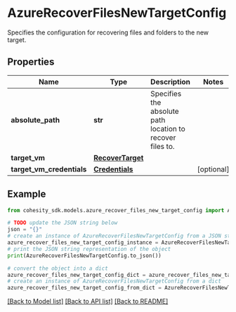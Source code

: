 # AzureRecoverFilesNewTargetConfig

Specifies the configuration for recovering files and folders to the new target.

## Properties

Name | Type | Description | Notes
------------ | ------------- | ------------- | -------------
**absolute_path** | **str** | Specifies the absolute path location to recover files to. | 
**target_vm** | [**RecoverTarget**](RecoverTarget.md) |  | 
**target_vm_credentials** | [**Credentials**](Credentials.md) |  | [optional] 

## Example

```python
from cohesity_sdk.models.azure_recover_files_new_target_config import AzureRecoverFilesNewTargetConfig

# TODO update the JSON string below
json = "{}"
# create an instance of AzureRecoverFilesNewTargetConfig from a JSON string
azure_recover_files_new_target_config_instance = AzureRecoverFilesNewTargetConfig.from_json(json)
# print the JSON string representation of the object
print(AzureRecoverFilesNewTargetConfig.to_json())

# convert the object into a dict
azure_recover_files_new_target_config_dict = azure_recover_files_new_target_config_instance.to_dict()
# create an instance of AzureRecoverFilesNewTargetConfig from a dict
azure_recover_files_new_target_config_from_dict = AzureRecoverFilesNewTargetConfig.from_dict(azure_recover_files_new_target_config_dict)
```
[[Back to Model list]](../README.md#documentation-for-models) [[Back to API list]](../README.md#documentation-for-api-endpoints) [[Back to README]](../README.md)


